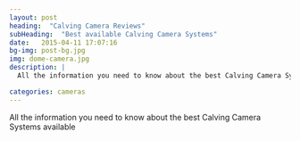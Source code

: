 ```yaml
---
layout: post
heading:  "Calving Camera Reviews"
subHeading:  "Best available Calving Camera Systems"
date:   2015-04-11 17:07:16
bg-img: post-bg.jpg
img: dome-camera.jpg
description: |
  All the information you need to know about the best Calving Camera Systems available.

categories: cameras
---
```

All the information you need to know about the best Calving Camera Systems available
